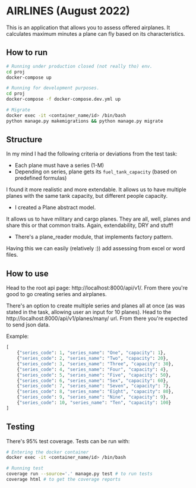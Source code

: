 # AIRLINES (August 2022)

This is an application that allows you to assess offered airplanes. It calculates maximum minutes a plane can fly based on its characteristics.

## How to run
```bash
# Running under production closed (not really tho) env.
cd proj
docker-compose up

# Running for development purposes.
cd proj
docker-compose -f docker-compose.dev.yml up

# Migrate
docker exec -it <container_name/id> /bin/bash
python manage.py makemigrations && python manage.py migrate
```

## Structure
In my mind I had the following criteria or deviations from the test task:
- Each plane must have a series (1-M)
- Depending on series, plane gets its `fuel_tank_capacity` (based on predefined formulas)

I found it more realistic and more extendable. It allows us to have multiple planes with the same tank capacity, but different people capacity.

- I created a Plane abstract model.

It allows us to have military and cargo planes. They are all, well, planes and share this or that common traits. Again, extendability, DRY and stuff!

- There's a plane_reader module, that implements factory pattern.

Having this we can easily (relatively :)) add assessing from excel or word files.

## How to use
Head to the root api page: http://localhost:8000/api/v1/. From there you're good to go creating series and airplanes.

There's an option to create multiple series and planes all at once (as was stated in the task, allowing user an input for 10 planes). Head to the http://localhost:8000/api/v1/planes/many/ url. From there you're expected to send json data.

Example:
```python
[
    {"series_code": 1, "series_name": "One", "capacity": 1},
    {"series_code": 2, "series_name": "Two", "capacity": 20},
    {"series_code": 3, "series_name": "Three", "capacity": 30},
    {"series_code": 4, "series_name": "Four", "capacity": 4},
    {"series_code": 5, "series_name": "Five", "capacity": 50},
    {"series_code": 6, "series_name": "Sex", "capacity": 60},
    {"series_code": 7, "series_name": "Seven", "capacity": 7},
    {"series_code": 8, "series_name": "Eight", "capacity": 80},
    {"series_code": 9, "series_name": "Nine", "capacity": 9},
    {"series_code": 10, "series_name": "Ten", "capacity": 100}
]
```

## Testing
There's 95% test coverage. Tests can be run with:
```bash
# Entering the docker container
docker exec -it <container_name/id> /bin/bash

# Running test
coverage run --source='.' manage.py test # to run tests
coverage html # to get the coverage reports
```
